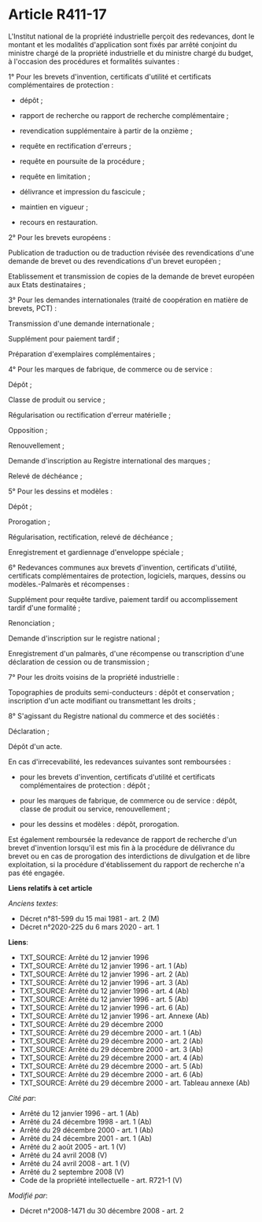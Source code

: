 # Article R411-17

L'Institut national de la propriété industrielle perçoit des redevances, dont le montant et les modalités d'application sont
fixés par arrêté conjoint du ministre chargé de la propriété industrielle et du ministre chargé du budget, à l'occasion des
procédures et formalités suivantes : 

1° Pour les brevets d'invention, certificats d'utilité et certificats complémentaires de protection : 

- dépôt ; 

- rapport de recherche ou rapport de recherche complémentaire ; 

- revendication supplémentaire à partir de la onzième ; 

- requête en rectification d'erreurs ; 

- requête en poursuite de la procédure ; 

- requête en limitation ; 

- délivrance et impression du fascicule ; 

- maintien en vigueur ; 

- recours en restauration.

2° Pour les brevets européens :

Publication de traduction ou de traduction révisée des revendications d'une demande de brevet ou des revendications d'un
brevet européen ; 

Etablissement et transmission de copies de la demande de brevet européen aux Etats destinataires ; 

3° Pour les demandes internationales (traité de coopération en matière de brevets, PCT) : 

Transmission d'une demande internationale ; 

Supplément pour paiement tardif ; 

Préparation d'exemplaires complémentaires ; 

4° Pour les marques de fabrique, de commerce ou de service : 

Dépôt ; 

Classe de produit ou service ; 

Régularisation ou rectification d'erreur matérielle ; 

Opposition ; 

Renouvellement ; 

Demande d'inscription au Registre international des marques ; 

Relevé de déchéance ; 

5° Pour les dessins et modèles : 

Dépôt ; 

Prorogation ; 

Régularisation, rectification, relevé de déchéance ; 

Enregistrement et gardiennage d'enveloppe spéciale ; 

6° Redevances communes aux brevets d'invention, certificats d'utilité, certificats complémentaires de protection, logiciels,
marques, dessins ou modèles.-Palmarès et récompenses : 

Supplément pour requête tardive, paiement tardif ou accomplissement tardif d'une formalité ; 

Renonciation ; 

Demande d'inscription sur le registre national ; 

Enregistrement d'un palmarès, d'une récompense ou transcription d'une déclaration de cession ou de transmission ; 

7° Pour les droits voisins de la propriété industrielle : 

Topographies de produits semi-conducteurs : dépôt et conservation ; inscription d'un acte modifiant ou transmettant les
droits ; 

8° S'agissant du Registre national du commerce et des sociétés : 

Déclaration ; 

Dépôt d'un acte. 

En cas d'irrecevabilité, les redevances suivantes sont remboursées :

- pour les brevets d'invention, certificats d'utilité et certificats complémentaires de protection : dépôt ;

- pour les marques de fabrique, de commerce ou de service : dépôt, classe de produit ou service, renouvellement ;

- pour les dessins et modèles : dépôt, prorogation. 

Est également remboursée la redevance de rapport de recherche d'un brevet d'invention lorsqu'il est mis fin à la procédure de
délivrance du brevet ou en cas de prorogation des interdictions de divulgation et de libre exploitation, si la procédure
d'établissement du rapport de recherche n'a pas été engagée.

**Liens relatifs à cet article**

_Anciens textes_:

  - Décret n°81-599 du 15 mai 1981 - art. 2 (M)
  - Décret n°2020-225 du 6 mars 2020 - art. 1

**Liens**:

  - TXT_SOURCE: Arrêté du 12 janvier 1996
  - TXT_SOURCE: Arrêté du 12 janvier 1996 - art. 1 (Ab)
  - TXT_SOURCE: Arrêté du 12 janvier 1996 - art. 2 (Ab)
  - TXT_SOURCE: Arrêté du 12 janvier 1996 - art. 3 (Ab)
  - TXT_SOURCE: Arrêté du 12 janvier 1996 - art. 4 (Ab)
  - TXT_SOURCE: Arrêté du 12 janvier 1996 - art. 5 (Ab)
  - TXT_SOURCE: Arrêté du 12 janvier 1996 - art. 6 (Ab)
  - TXT_SOURCE: Arrêté du 12 janvier 1996 - art. Annexe (Ab)
  - TXT_SOURCE: Arrêté du 29 décembre 2000
  - TXT_SOURCE: Arrêté du 29 décembre 2000 - art. 1 (Ab)
  - TXT_SOURCE: Arrêté du 29 décembre 2000 - art. 2 (Ab)
  - TXT_SOURCE: Arrêté du 29 décembre 2000 - art. 3 (Ab)
  - TXT_SOURCE: Arrêté du 29 décembre 2000 - art. 4 (Ab)
  - TXT_SOURCE: Arrêté du 29 décembre 2000 - art. 5 (Ab)
  - TXT_SOURCE: Arrêté du 29 décembre 2000 - art. 6 (Ab)
  - TXT_SOURCE: Arrêté du 29 décembre 2000 - art. Tableau annexe (Ab)

_Cité par_:

  - Arrêté du 12 janvier 1996 - art. 1 (Ab)
  - Arrêté du 24 décembre 1998 - art. 1 (Ab)
  - Arrêté du 29 décembre 2000 - art. 1 (Ab)
  - Arrêté du 24 décembre 2001 - art. 1 (Ab)
  - Arrêté du 2 août 2005 - art. 1 (V)
  - Arrêté du 24 avril 2008 (V)
  - Arrêté du 24 avril 2008 - art. 1 (V)
  - Arrêté du 2 septembre 2008 (V)
  - Code de la propriété intellectuelle - art. R721-1 (V)

_Modifié par_:

  - Décret n°2008-1471 du 30 décembre 2008 - art. 2
